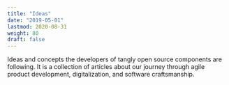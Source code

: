 ```yaml
---
title: "Ideas"
date: "2019-05-01"
lastmod: 2020-08-31
weight: 80
draft: false
---
```


Ideas and concepts the developers of tangly open source components are following. 
It is a collection of articles about our journey through agile product development, digitalization, and software craftsmanship.

